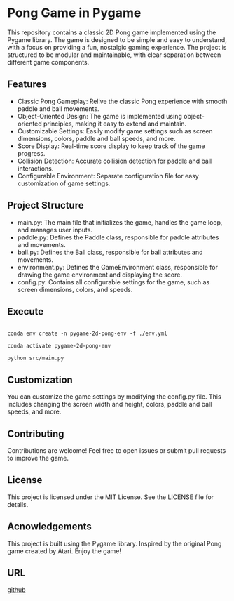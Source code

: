 # Pong Game in Pygame

This repository contains a classic 2D Pong game implemented using the Pygame library. The game is designed to be simple and easy to understand, with a focus on providing a fun, nostalgic gaming experience. The project is structured to be modular and maintainable, with clear separation between different game components.

## Features
- Classic Pong Gameplay: Relive the classic Pong experience with smooth paddle and ball movements.
- Object-Oriented Design: The game is implemented using object-oriented principles, making it easy to extend and maintain.
- Customizable Settings: Easily modify game settings such as screen dimensions, colors, paddle and ball speeds, and more.
- Score Display: Real-time score display to keep track of the game progress.
- Collision Detection: Accurate collision detection for paddle and ball interactions.
- Configurable Environment: Separate configuration file for easy customization of game settings.

## Project Structure
- main.py: The main file that initializes the game, handles the game loop, and manages user inputs.
- paddle.py: Defines the Paddle class, responsible for paddle attributes and movements.
- ball.py: Defines the Ball class, responsible for ball attributes and movements.
- environment.py: Defines the GameEnvironment class, responsible for drawing the game environment and displaying the score.
- config.py: Contains all configurable settings for the game, such as screen dimensions, colors, and speeds.

## Execute

```

conda env create -n pygame-2d-pong-env -f ./env.yml

conda activate pygame-2d-pong-env

python src/main.py

```

## Customization
You can customize the game settings by modifying the config.py file. This includes changing the screen width and height, colors, paddle and ball speeds, and more.

## Contributing
Contributions are welcome! Feel free to open issues or submit pull requests to improve the game.

## License
This project is licensed under the MIT License. See the LICENSE file for details.

## Acnowledgements
This project is built using the Pygame library.
Inspired by the original Pong game created by Atari.
Enjoy the game!

## URL

[github](https://github.com/Diegoomal)